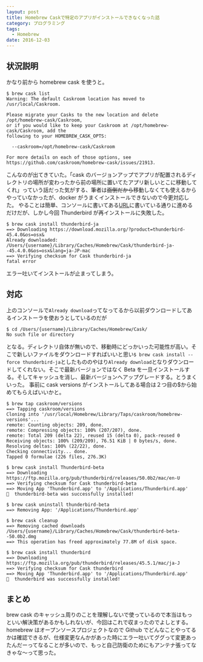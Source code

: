 ```yaml
---
layout: post
title: Homebrew Caskで特定のアプリがインストールできなくなった話
category: プログラミング
tags:
  - Homebrew
date: 2016-12-03
---
```


## 状況説明

かなり前から homebrew cask を使うと。

```
$ brew cask list
Warning: The default Caskroom location has moved to /usr/local/Caskroom.

Please migrate your Casks to the new location and delete /opt/homebrew-cask/Caskroom,
or if you would like to keep your Caskroom at /opt/homebrew-cask/Caskroom, add the
following to your HOMEBREW_CASK_OPTS:

  --caskroom=/opt/homebrew-cask/Caskroom

For more details on each of those options, see https://github.com/caskroom/homebrew-cask/issues/21913.
```

こんなのが出てきていた。「cask のバージョンアップでアプリが配置されるディレクトリの場所が変わったから前の場所に置いてたアプリ新しいとこに移動してくれ」っていう話だった気がする、筆者は<s>面倒だから</s>移動しなくても使えるからやっていなかったが、docker がうまくインストールできないので今更対応した。
やることは簡単、コンソールに書いてある[URL](https://github.com/caskroom/homebrew-cask/issues/21913)に書いている通りに進めるだけだが、しかし今回 Thunderbird が再インストールに失敗した。

```
$ brew cask install thunderbird-ja
==> Downloading https://download.mozilla.org/?product=thunderbird-45.4.0&os=osx&
Already downloaded: /Users/{username}/Library/Caches/Homebrew/Cask/thunderbird-ja--45.4.0.0&os=osx&lang=ja-JP-mac
==> Verifying checksum for Cask thunderbird-ja
fatal error
```

エラー吐いてインストールが止まってしまう。

## 対応

上のコンソールで`Already download`ってなってるから以前ダウンロードしてあるインストーラを使おうとしているのだが

```
$ cd /Users/{username}/Library/Caches/Homebrew/Cask/
No such file or directory
```

となる。ディレクトリ自体が無いので、移動時にどっかいった可能性が高い。そこで新しいファイルをダウンロードすればいいと思い`$ brew cask install --force thunderbird-ja`としたもののやはり`Already download`となりダウンロードしてくれない。そこで最新バージョンではなく Beta を一旦インストールする。そしてキャッシュを消し、最新バージョンへアップグレードする。とうまくいった。
事前に cask versions がインストールしてある場合は２つ目の\$から始めてもらえばいいかと。

```
$ brew tap caskroom/versions
==> Tapping caskroom/versions
Cloning into '/usr/local/Homebrew/Library/Taps/caskroom/homebrew-versions'...
remote: Counting objects: 209, done.
remote: Compressing objects: 100% (207/207), done.
remote: Total 209 (delta 22), reused 15 (delta 0), pack-reused 0
Receiving objects: 100% (209/209), 76.51 KiB | 0 bytes/s, done.
Resolving deltas: 100% (22/22), done.
Checking connectivity... done.
Tapped 0 formulae (226 files, 276.3K)

$ brew cask install Thunderbird-beta
==> Downloading https://ftp.mozilla.org/pub/thunderbird/releases/50.0b2/mac/en-U
==> Verifying checksum for Cask thunderbird-beta
==> Moving App 'Thunderbird.app' to '/Applications/Thunderbird.app'
🍺  thunderbird-beta was successfully installed!

$ brew cask uninstall thunderbird-beta
==> Removing App: '/Applications/Thunderbird.app'

$ brew cask cleanup
==> Removing cached downloads
/Users/{username}/Library/Caches/Homebrew/Cask/thunderbird-beta--50.0b2.dmg
==> This operation has freed approximately 77.8M of disk space.

$ brew cask install thunderbird
==> Downloading https://ftp.mozilla.org/pub/thunderbird/releases/45.5.1/mac/ja-J
==> Verifying checksum for Cask thunderbird
==> Moving App 'Thunderbird.app' to '/Applications/Thunderbird.app'
🍺  thunderbird was successfully installed!
```

## まとめ

brew cask のキャッシュ周りのことを理解しないで使っているので本当はもっといい解決策があるかもしれないが、今回はこれで収まったのでよしとする。
homebrew はオープンソースプロジェクトなので Github でどんなことやってるかは確認できるが、仕様変更なんかがあった時にエラー吐いてググって変更あったんだーってなることが多いので、もっと自己防衛のためにもアンテナ張ってなきゃな〜って思った。
